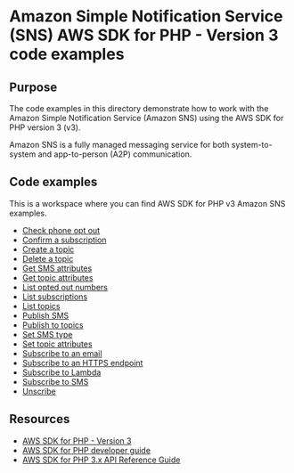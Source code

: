 # Amazon Simple Notification Service (SNS) AWS SDK for PHP - Version 3 code examples

## Purpose
The code examples in this directory demonstrate how to work with the  Amazon Simple Notification Service 
(Amazon SNS) using the AWS SDK for PHP version 3 (v3).

Amazon SNS is a fully managed messaging service for both system-to-system and app-to-person (A2P) communication. 

## Code examples
This is a workspace where you can find AWS SDK for PHP v3 Amazon SNS examples.

- [Check phone opt out](./CheckOptOut.php)
- [Confirm a subscription](./ConfirmSubscription.php)
- [Create a topic](./CreateTopic.php)
- [Delete a topic](./DeleteTopic.php)
- [Get SMS attributes](./GetSMSAttributes.php)
- [Get topic attributes](./GetTopicAttributes.php)
- [List opted out numbers](./ListOptOut.php)
- [List subscriptions](./ListSubscriptions.php)
- [List topics](./ListTopics.php)
- [Publish SMS](./PublishTextSMS.php)
- [Publish to topics](./PublishTopic.php)
- [Set SMS type](./SetSMSAttributes.php)
- [Set topic attributes](./SetTopicAttributes.php)
- [Subscribe to an email](./SubscribeEmail.php)
- [Subscribe to an HTTPS endpoint](./SubscribeHTTPS.php)
- [Subscribe to Lambda](./SubscribeLambda.php)
- [Subscribe to SMS](./SubscribeTextSMS.php)
- [Unscribe](./unsubscribe.php)

## Resources
- [AWS SDK for PHP - Version 3](https://github.com/aws/aws-sdk-php) 
- [AWS SDK for PHP developer guide](https://docs.aws.amazon.com/sdk-for-php/v3/developer-guide/welcome.html) 
- [AWS SDK for PHP 3.x API Reference Guide](https://docs.aws.amazon.com/aws-sdk-php/v3/api/index.html) 

